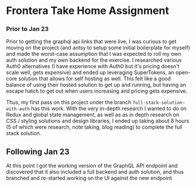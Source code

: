 # Frontera Take Home Assignment

### Prior to Jan 23

Prior to getting the graphql api links that were live, I was curious to get moving on the project (and antsy to setup some initial boilerplate for myself) and made the worst-case assumption that I was expected to roll my own auth solution and my own backend for the exercise. I researched various Auth0 alternatives (I have experience with Auth0 but it's pricing doesn't scale well, gets expensive) and ended up leveraging SuperTokens, an open-core solution that allows for self hosting as well. This felt like a good balance of using their hosted solution to get up and running, but having an escape hatch to get out when users increasing and pricing gets expensive.

Thus, my first pass on this project under the branch `full-stack-solution-with-auth` has this work. With the very in-depth research I wanted to do on Redux and global state management, as well as as in depth research on CSS / styling solutions and design libraries, I ended up taking about 8 hours (5 of which were research, note taking, blog reading) to complete the full stack solution.

## Following Jan 23

At this point I got the working version of the GraphQL API endpoint and discovered that it also included a full backend and auth solution, and thus branched and re-started working on the UI against the new endpoint
